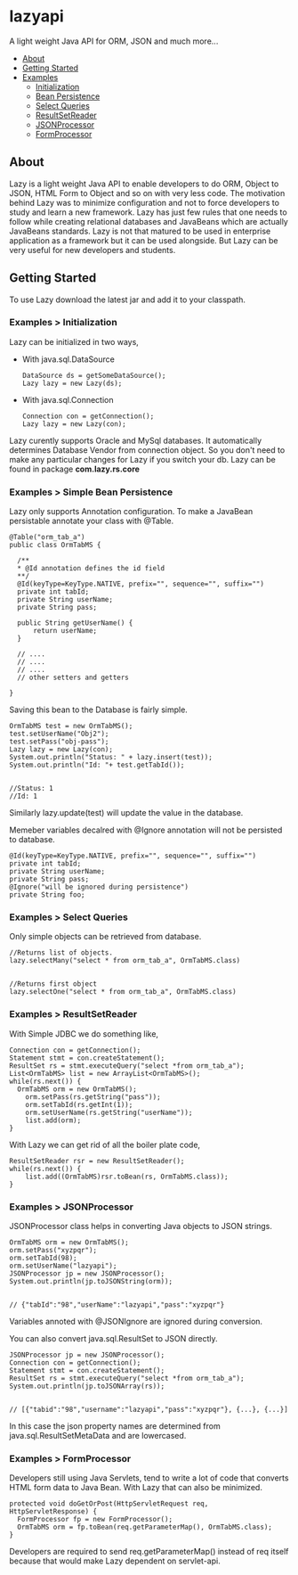 # lazyapi

A light weight Java API for ORM, JSON and much more...

*   [About](#about)
*   [Getting Started](#getting-started)
*   [Examples](#examples)
    *   [Initialization](#exmp-init)
    *   [Bean Persistence](#exmp-sbp)
    *   [Select Queries](#exmp-select)
    *   [ResultSetReader](#exmp-rsr)
    *   [JSONProcessor](#exmp-jp)
    *   [FormProcessor](#exmp-fp)

## About

Lazy is a light weight Java API to enable developers to do ORM, Object to JSON, HTML Form to Object and so on with very less code. The motivation behind Lazy was to minimize configuration and not to force developers to study and learn a new framework. Lazy has just few rules that one needs to follow while creating relational databases and JavaBeans which are actually JavaBeans standards. Lazy is not that matured to be used in enterprise application as a framework but it can be used alongside. But Lazy can be very useful for new developers and students.

## Getting Started

To use Lazy download the latest jar and add it to your classpath.

### Examples > Initialization

Lazy can be initialized in two ways,

*   With java.sql.DataSource  
    
        DataSource ds = getSomeDataSource();
        Lazy lazy = new Lazy(ds);
        
    
*   With java.sql.Connection  
    
        Connection con = getConnection();
        Lazy lazy = new Lazy(con);
        
    

Lazy curently supports Oracle and MySql databases. It automatically determines Database Vendor from connection object. So you don't need to make any particular changes for Lazy if you switch your db. Lazy can be found in package **com.lazy.rs.core**

### Examples > Simple Bean Persistence

Lazy only supports Annotation configuration. To make a JavaBean persistable annotate your class with @Table.

    @Table("orm_tab_a")
    public class OrmTabMS {
    
      /**
      * @Id annotation defines the id field
      **/
      @Id(keyType=KeyType.NATIVE, prefix="", sequence="", suffix="")
      private int tabId;
      private String userName;
      private String pass;
    
      public String getUserName() {
    	  return userName;
      }
    
      // ....
      // ....
      // ....
      // other setters and getters
    
    }
    

Saving this bean to the Database is fairly simple.

    OrmTabMS test = new OrmTabMS();
    test.setUserName("Obj2");
    test.setPass("obj-pass");
    Lazy lazy = new Lazy(con);
    System.out.println("Status: " + lazy.insert(test));
    System.out.println("Id: "+ test.getTabId());
    
    
    //Status: 1
    //Id: 1
    

Similarly lazy.update(test) will update the value in the database.

Memeber variables decalred with @Ignore annotation will not be persisted to database.

    @Id(keyType=KeyType.NATIVE, prefix="", sequence="", suffix="")
    private int tabId;
    private String userName;
    private String pass;
    @Ignore("will be ignored during persistence")
    private String foo;
    

### Examples > Select Queries

Only simple objects can be retrieved from database.

    //Returns list of objects.
    lazy.selectMany("select * from orm_tab_a", OrmTabMS.class)
    
    
    //Returns first object
    lazy.selectOne("select * from orm_tab_a", OrmTabMS.class)
    

### Examples > ResultSetReader

With Simple JDBC we do something like,

    Connection con = getConnection();
    Statement stmt = con.createStatement();
    ResultSet rs = stmt.executeQuery("select *from orm_tab_a");
    List<OrmTabMS> list = new ArrayList<OrmTabMS>();
    while(rs.next()) {
      OrmTabMS orm = new OrmTabMS();
    	orm.setPass(rs.getString("pass"));
    	orm.setTabId(rs.getInt(1));
    	orm.setUserName(rs.getString("userName"));
    	list.add(orm);
    }

With Lazy we can get rid of all the boiler plate code,

    ResultSetReader rsr = new ResultSetReader();
    while(rs.next()) {
    	list.add((OrmTabMS)rsr.toBean(rs, OrmTabMS.class));
    }

### Examples > JSONProcessor

JSONProcessor class helps in converting Java objects to JSON strings.

    OrmTabMS orm = new OrmTabMS();
    orm.setPass("xyzpqr");
    orm.setTabId(98);
    orm.setUserName("lazyapi");
    JSONProcessor jp = new JSONProcessor();
    System.out.println(jp.toJSONString(orm));
    
    
    // {"tabId":"98","userName":"lazyapi","pass":"xyzpqr"}
    

Variables annoted with @JSONIgnore are ignored during conversion.

You can also convert java.sql.ResultSet to JSON directly.

    JSONProcessor jp = new JSONProcessor();
    Connection con = getConnection();
    Statement stmt = con.createStatement();
    ResultSet rs = stmt.executeQuery("select *from orm_tab_a");
    System.out.println(jp.toJSONArray(rs));
    
    
    // [{"tabid":"98","username":"lazyapi","pass":"xyzpqr"}, {...}, {...}]
      

In this case the json property names are determined from java.sql.ResultSetMetaData and are lowercased.

### Examples > FormProcessor

Developers still using Java Servlets, tend to write a lot of code that converts HTML form data to Java Bean. With Lazy that can also be minimized.

    protected void doGetOrPost(HttpServletRequest req, HttpServletResponse) {
      FormProcessor fp = new FormProcessor();
      OrmTabMS orm = fp.toBean(req.getParameterMap(), OrmTabMS.class);
    }

Developers are required to send req.getParameterMap() instead of req itself because that would make Lazy dependent on servlet-api.
